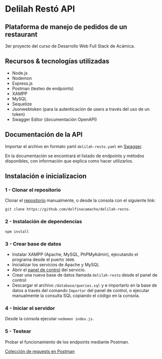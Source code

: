 # Delilah Restó API
## Plataforma de manejo de pedidos de un restaurant

3er proyecto del curso de Desarrollo Web Full Stack de Acámica.

## Recursos & tecnologías utilizadas

- Node.js
- Nodemon
- Express.js
- Postman (testeo de endpoints)
- XAMPP
- MySQL
- Sequelize
- Jsonwebtoken (para la autenticación de users a través del uso de un token)
- Swagger Editor (documentación OpenAPI)

## Documentación de la API

Importar el archivo en formato yaml `delilah-resto.yaml` en [Swagger](https://editor.swagger.io/).

En la documentación se encontrará el listado de endpoints y métodos disponibles, con información que explica como hacer utilizarlos.

## Instalación e inicializacion

### 1 - Clonar el repositorio

Clonar el [repositorio](https://github.com/delfinacamacho/delilah-resto) manualmente, o desde la consola con el siguiente link:

`git clone https://github.com/delfinacamacho/delilah-resto.`

### 2 - Instalación de dependencias

```
npm install
```

### 3 - Crear base de datos

- Instalar XAMPP (Apache, MySQL, PhPMyAdmin), ejecutando el programa desde el puerto `3000`.
- Inicializar los servicios de Apache y MySQL
- Abrir el [panel de control](http://localhost/phpmyadmin/) del servicio.
- Crear una nueva base de datos llamada `delilah-resto` desde el panel de control
- Descargar el archivo `/database/queries.sql` y e importarlo en la base de datos a través del comando `Importar` del panel de control, o ejecutar manualmente la consulta SQL copiando el código en la consola.

### 4 - Iniciar el servidor

Desde la consola ejecutar `nodemon index.js`.


### 5 - Testear

Probar el funcionamiento de los endpoints mediante Postman.

[Colección de requests en Postman](https://www.getpostman.com/collections/ef5fd8bea16046400bef)
